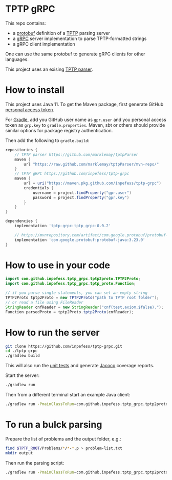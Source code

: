 # TPTP gRPC

This repo contains:
* a [protobuf](https://protobuf.dev/) definition of a [TPTP](https://tptp.org/) parsing server
* a [gRPC](https://grpc.io) server implementation to parse TPTP-formatted strings
* a gRPC client implementation

One can use the same protobuf to generate gRPC clients for other languages.

This project uses an exising [TPTP parser](https://github.com/marklemay/tptpParser).

# How to install

This project uses Java 11. To get the Maven package, first generate GitHub [personal access token](https://docs.github.com/en/packages/working-with-a-github-packages-registry/working-with-the-gradle-registry#authenticating-to-github-packages).

For [Gradle](https://gradle.org/), add you GitHub user name as `gpr.user` and you personal access token as `grp.key` to `gradle.properties`. Maven, sbt or others should provide similar options for package registry authentication.

Then add the following to `gradle.build`:

```Groovy
repositories {
    // TPTP parser https://github.com/marklemay/tptpParser
    maven {
        url "https://raw.github.com/marklemay/tptpParser/mvn-repo/"
    }
    // TPTP gRPC https://github.com/inpefess/tptp-grpc
    maven {
        url = uri("https://maven.pkg.github.com/inpefess/tptp-grpc")
        credentials {
            username = project.findProperty("gpr.user")
            password = project.findProperty("gpr.key")
        }
    }
}

dependencies {
    implementation 'tptp-grpc:tptp_grpc:0.0.2'

    // https://mvnrepository.com/artifact/com.google.protobuf/protobuf-java
    implementation 'com.google.protobuf:protobuf-java:3.23.0'
}
```

# How to use in your code

```Java
import com.github.inpefess.tptp_grpc.tptp2proto.TPTP2Proto;
import com.github.inpefess.tptp_grpc.tptp_proto.Function;

// if you parse single statements, you can set an empty string
TPTP2Proto tptp2Proto = new TPTP2Proto("path to TPTP root folder");
// or read a file using FileReader
StringReader cnfReader = new StringReader("cnf(test,axiom,$false).");
Function parsedProto = tptp2Proto.tptp2Proto(cnfReader);
```

# How to run the server

```sh
git clone https://github.com/inpefess/tptp-grpc.git
cd ./tptp-grpc
./gradlew build
```

This will also run the [unit tests](https://junit.org/junit5/docs/current/user-guide/) and generate [Jacoco](https://www.jacoco.org/) coverage reports.

Start the server:

```sh
./gradlew run
```

Then from a different terminal start an example Java client:

```sh
./gradlew run -PmainClassToRun=com.github.inpefess.tptp_grpc.tptp2proto.TPTPgRPCClient
```

# To run a bulck parsing

Prepare the list of problems and the output folder, e.g.:

```sh
find $TPTP_ROOT/Problems/*/*-*.p > problem-list.txt
mkdir output
```

Then run the parsing script:
```sh
./gradlew run -PmainClassToRun=com.github.inpefess.tptp_grpc.tptp2proto.TPTP2Proto --args="$TPTP_ROOT absolute_path_to_problem-list.txt absolute_path_to_output_folder"
```
